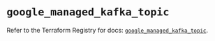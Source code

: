 # `google_managed_kafka_topic`

Refer to the Terraform Registry for docs: [`google_managed_kafka_topic`](https://registry.terraform.io/providers/hashicorp/google/6.29.0/docs/resources/managed_kafka_topic).
